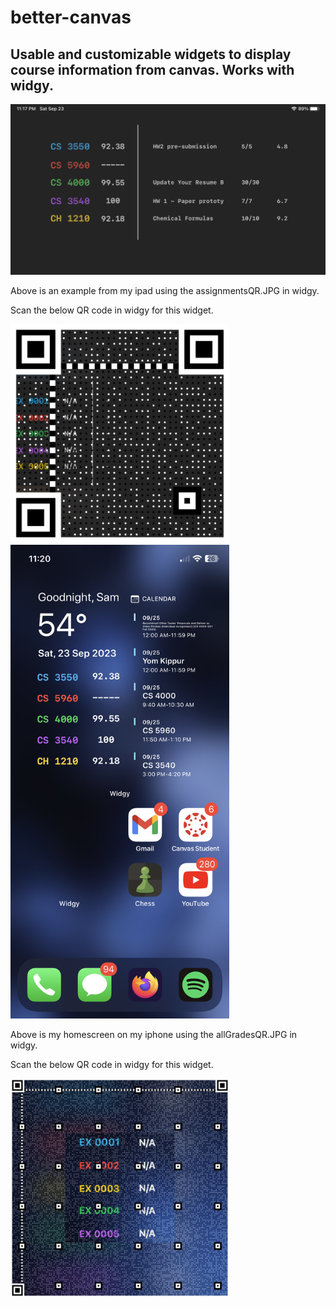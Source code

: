 # better-canvas
## Usable and customizable widgets to display course information from canvas.  Works with widgy.
<img src="/images/betterCanvasIpadExample.jpg" width=700px>

<p>Above is an example from my ipad using the assignmentsQR.JPG in widgy.

Scan the below QR code in widgy for this widget.</p>

<img src="/images/assignmentsQR.JPG" width=350px>


<img src="/images/betterCanvasExample.jpg" width=350px>

Above is my homescreen on my iphone using the allGradesQR.JPG in widgy.

Scan the below QR code in widgy for this widget.

<img src="/images/allGradesQR.JPG" width=350px>
